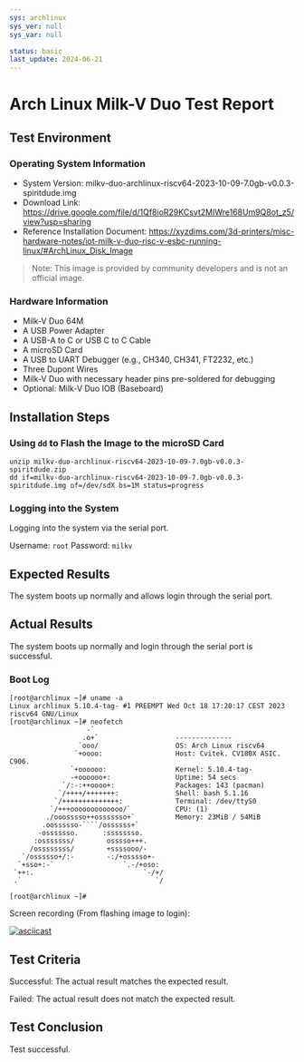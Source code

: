 ```yaml
---
sys: archlinux
sys_ver: null
sys_var: null

status: basic
last_update: 2024-06-21
---
```


# Arch Linux Milk-V Duo Test Report

## Test Environment

### Operating System Information

- System Version: milkv-duo-archlinux-riscv64-2023-10-09-7.0gb-v0.0.3-spiritdude.img
- Download Link: https://drive.google.com/file/d/1Qf8ioR29KCsvt2MIWre168Um9Q8ot_z5/view?usp=sharing
- Reference Installation Document: https://xyzdims.com/3d-printers/misc-hardware-notes/iot-milk-v-duo-risc-v-esbc-running-linux/#ArchLinux_Disk_Image

> Note: This image is provided by community developers and is not an official image.

### Hardware Information

- Milk-V Duo 64M
- A USB Power Adapter
- A USB-A to C or USB C to C Cable
- A microSD Card
- A USB to UART Debugger (e.g., CH340, CH341, FT2232, etc.)
- Three Dupont Wires
- Milk-V Duo with necessary header pins pre-soldered for debugging
- Optional: Milk-V Duo IOB (Baseboard)

## Installation Steps

### Using `dd` to Flash the Image to the microSD Card 

```shell
unzip milkv-duo-archlinux-riscv64-2023-10-09-7.0gb-v0.0.3-spiritdude.zip
dd if=milkv-duo-archlinux-riscv64-2023-10-09-7.0gb-v0.0.3-spiritdude.img of=/dev/sdX bs=1M status=progress
```

### Logging into the System

Logging into the system via the serial port.

Username: `root`
Password: `milkv`

## Expected Results

The system boots up normally and allows login through the serial port.

## Actual Results

The system boots up normally and login through the serial port is successful.

### Boot Log

```log
[root@archlinux ~]# uname -a                                                                                                        
Linux archlinux 5.10.4-tag- #1 PREEMPT Wed Oct 18 17:20:17 CEST 2023 riscv64 GNU/Linux                                              
[root@archlinux ~]# neofetch                                                                                                        
                   -`                                                                                                               
                  .o+`                   --------------                                                                             
                 `ooo/                   OS: Arch Linux riscv64                                                                     
                `+oooo:                  Host: Cvitek. CV180X ASIC. C906.                                                           
               `+oooooo:                 Kernel: 5.10.4-tag-                                                                        
               -+oooooo+:                Uptime: 54 secs                                                                            
             `/:-:++oooo+:               Packages: 143 (pacman)                                                                     
            `/++++/+++++++:              Shell: bash 5.1.16                                                                         
           `/++++++++++++++:             Terminal: /dev/ttyS0                                                                       
          `/+++ooooooooooooo/`           CPU: (1)                                                                                   
         ./ooosssso++osssssso+`          Memory: 23MiB / 54MiB                                                                      
        .oossssso-````/ossssss+`                                                                                                    
       -osssssso.      :ssssssso.                                                                                                   
      :osssssss/        osssso+++.                                                                                                  
     /ossssssss/        +ssssooo/-                                                                                                  
   `/ossssso+/:-        -:/+osssso+-                                                                                                
  `+sso+:-`                 `.-/+oso:                                                                                               
 `++:.                           `-/+/                                                                                              
 .`                                 `/                                                                                              
                                                                                                                                    
[root@archlinux ~]# 
```

Screen recording (From flashing image to login):

[![asciicast](https://asciinema.org/a/GIQOyBNHONziQszZ13HDhs2lP.svg)](https://asciinema.org/a/GIQOyBNHONziQszZ13HDhs2lP)

## Test Criteria

Successful: The actual result matches the expected result.

Failed: The actual result does not match the expected result.

## Test Conclusion

Test successful.
